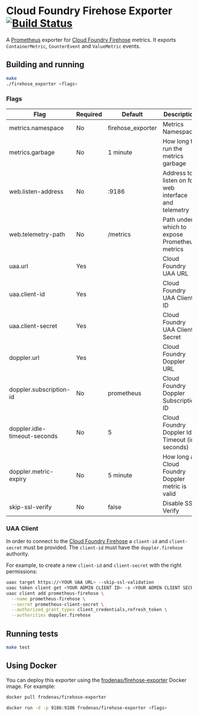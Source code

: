 # Cloud Foundry Firehose Exporter [![Build Status](https://travis-ci.org/cloudfoundry-community/firehose_exporter.png)](https://travis-ci.org/cloudfoundry-community/firehose_exporter)

A [Prometheus][prometheus] exporter for [Cloud Foundry Firehose][firehose] metrics. It exports `ContainerMetric`, `CounterEvent` and `ValueMetric` events.

## Building and running

```bash
make
./firehose_exporter <flags>
```

### Flags

| Flag | Required | Default | Description
| ---- | -------- | ------- | -----------
| metrics.namespace           | No  | firehose_exporter | Metrics Namespace
| metrics.garbage             | No  | 1 minute          | How long to run the metrics garbage
| web.listen-address          | No  | :9186             | Address to listen on for web interface and telemetry
| web.telemetry-path          | No  | /metrics          | Path under which to expose Prometheus metrics
| uaa.url                     | Yes |                   | Cloud Foundry UAA URL
| uaa.client-id               | Yes |                   | Cloud Foundry UAA Client ID
| uaa.client-secret           | Yes |                   | Cloud Foundry UAA Client Secret
| doppler.url                 | Yes |                   | Cloud Foundry Doppler URL
| doppler.subscription-id     | No  | prometheus        | Cloud Foundry Doppler Subscription ID
| doppler.idle-timeout-seconds| No  | 5                 | Cloud Foundry Doppler Idle Timeout (in seconds)
| doppler.metric-expiry       | No  | 5 minute          | How long a Cloud Foundry Doppler metric is valid
| skip-ssl-verify             | No  | false             | Disable SSL Verify |

### UAA Client

In order to connect to the [Cloud Foundry Firehose][firehose] a `client-id` and `client-secret` must be provided. The `client-id` must have the `doppler.firehose` authority.

For example, to create a new `client-id` and `client-secret` with the right permissions:

```bash
uaac target https://<YOUR UAA URL> --skip-ssl-validation
uaac token client get <YOUR ADMIN CLIENT ID> -s <YOUR ADMIN CLIENT SECRET>
uaac client add prometheus-firehose \
  --name prometheus-firehose \
  --secret prometheus-client-secret \
  --authorized_grant_types client_credentials,refresh_token \
  --authorities doppler.firehose
```

## Running tests

```bash
make test
```

## Using Docker

You can deploy this exporter using the [frodenas/firehose-exporter][hub] Docker image. For example:

```bash
docker pull frodenas/firehose-exporter

docker run -d -p 9186:9186 frodenas/firehose-exporter <flags>
```

[firehose]: https://docs.cloudfoundry.org/loggregator/architecture.html#firehose
[hub]: https://hub.docker.com/r/frodenas/firehose-exporter/
[prometheus]: https://prometheus.io/
